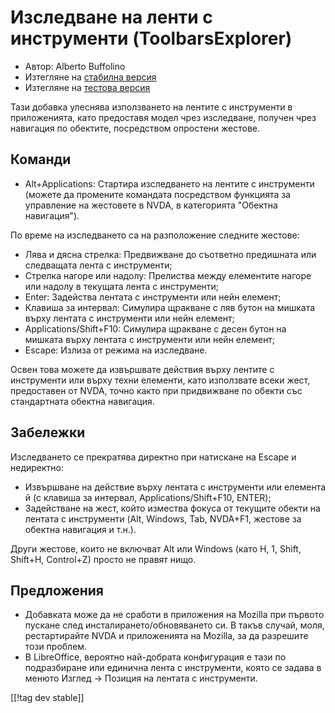 # Изследване на ленти с инструменти (ToolbarsExplorer) #

* Автор: Alberto Buffolino
* Изтегляне на [стабилна версия][1]
* Изтегляне на [тестова версия][2]

Тази добавка улеснява използването на лентите с инструменти в приложенията,
като предоставя модел чрез изследване, получен чрез навигация по обектите,
посредством опростени жестове.

## Команди

* Alt+Applications: Стартира изследването на лентите с инструменти<br/>
(можете да промените командата посредством функцията за управление на жестовете в NVDA, в категорията \"Обектна навигация\").

По време на изследването са на разположение следните жестове:

* Лява и дясна стрелка: Предвижване до съответно предишната или следващата
  лента с инструменти;
* Стрелка нагоре или надолу: Прелиства между елементите нагоре или надолу в
  текущата лента с инструменти;
* Enter: Задейства лентата с инструменти или нейн елемент;
* Клавиша за интервал: Симулира щракване с ляв бутон на мишката върху
  лентата с инструменти или нейн елемент;
* Applications/Shift+F10: Симулира щракване с десен бутон на мишката върху
  лентата с инструменти или нейн елемент;
* Escape: Излиза от режима на изследване.

Освен това можете да извършвате действия върху лентите с инструменти или
върху техни елементи, като използвате всеки жест, предоставен от NVDA, точно
както при придвижване по обекти със стандартната обектна навигация.

## Забележки

Изследването се прекратява директно при натискане на Escape и недиректно:

* Извършване на действие върху лентата с инструменти или елемента й (с
  клавиша за интервал, Applications/Shift+F10, ENTER);
* Задействане на жест, който измества фокуса от текущите обекти на лентата с
  инструменти (Alt, Windows, Tab, NVDA+F1, жестове за обектна навигация и
  т.н.).

Други жестове, които не включват Alt или Windows (като H, 1, Shift, Shift+H,
Control+Z) просто не правят нищо.

## Предложения

* Добавката може да не сработи в приложения на Mozilla при първото пускане
  след инсталирането/обновяването си. В такъв случай, моля, рестартирайте
  NVDA и приложенията на Mozilla, за да разрешите този проблем.
* В LibreOffice, вероятно най-добрата конфигурация е тази по подразбиране
  или единична лента с инструменти, която се задава в менюто Изглед ->
  Позиция на лентата с инструменти.


[[!tag dev stable]]

[1]: https://addons.nvda-project.org/files/get.php?file=tbx

[2]: https://addons.nvda-project.org/files/get.php?file=tbx-dev
